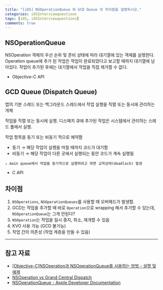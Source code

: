 ```yaml
---
title: "[iOS] NSOperationQueue 와 GCD Queue 의 차이점을 설명하시오."
categories: iOSInterviewquestions
tags: [iOS, iOSInterviewquestions]
comments: true
---
```


## NSOperationQueue

NSOperation 객체의 우선 순위 및 준비 상태에 따라 대기열에 있는 객체를 실행한다. Operation queue에 추가 된 작업은 작업이 완료되었다고 보고할 때까지 대기열에 남아있다. 작업이 추가된 후에는 대기열에서 작업을 직접 제거할 수 없다.

- Objective-C API

## GCD Queue (Dispatch Queue)

앱의 기본 스레드 또는 백그라운드 스레드에서 작업 실행을 직렬 또는 동시에 관리하는 개체

작업을 직렬 또는 동시에 실행. 디스패치 큐에 추가된 작업은 시스템에서 관리하는 스레드 풀에서 실행. 

작업 항목을 동기 또는 비동기 적으로 예약함

- 동기 → 해당 작업이 실행을 마칠 때까지 코드가 대기함
- 비동기 → 해당 작업이 다른 곳에서 실행되는 동안 코드가 계속 실행됨
```
⚠️ main queue에서 작업을 동기적으로 실행하려고 하면 교착상태(deadlock) 발생
```
- C API

## 차이점

1. `NSOperations`, `NSOperationQueues`를 사용할 때 오버헤드가 발생함. 
2. GCD는 작업을 추가할 때 바로 `Operation`으로 wrapping 해서 추가할 수 있는데, `NSOperationQueue`는 그게 안된다?
3. `NSOperation`는 작업을 일시 중지, 취소, 재개할 수 있음
4. KVO 사용 가능 (GCD 불가능)
5. 작업 간의 의존성 (작업 계층을 만들 수 있음)

---

## 참고 자료

- [[Objective-C]NSOperation과 NSOperationQueue를 사용하는 방법 - 설명 및 예제](http://minsone.github.io/mac/ios/how-to-using-nsoperation-and-nsoperationqueue)
- [NSOperation vs Grand Central Dispatch](https://stackoverflow.com/questions/10373331/nsoperation-vs-grand-central-dispatch)
- [NSOperationQueue - Apple Developer Documentation](https://developer.apple.com/documentation/foundation/nsoperationqueue)